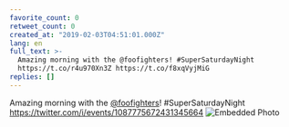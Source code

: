 ```yaml
---
favorite_count: 0
retweet_count: 0
created_at: "2019-02-03T04:51:01.000Z"
lang: en
full_text: >-
  Amazing morning with the @foofighters! #SuperSaturdayNight
  https://t.co/r4u970Xn3Z https://t.co/f8xqVyjMiG
replies: []
---
```


Amazing morning with the [@foofighters](https://twitter.com/foofighters)!
#SuperSaturdayNight <https://twitter.com/i/events/1087775672431345664>
![Embedded Photo](https://twitter-media-coderbyheart.s3.eu-north-1.amazonaws.com/1091921979194699778-DydJPvYXcAUHWRj.jpg)
